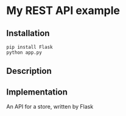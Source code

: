# My REST API example

## Installation

```
pip install Flask
python app.py
```


## Description


## Implementation
An API for a store, written by Flask
